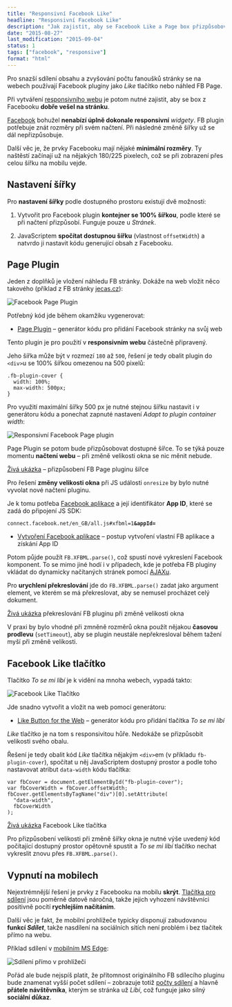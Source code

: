 ```yaml
---
title: "Responsivní Facebook Like"
headline: "Responsivní Facebook Like"
description: "Jak zajistit, aby se Facebook Like a Page box přizpůsobovaly šířce obrazovky."
date: "2015-08-27"
last_modification: "2015-09-04"
status: 1
tags: ["facebook", "responsive"]
format: "html"
---
```


<p>Pro snazší sdílení obsahu a zvyšování počtu fanoušků stránky se na webech používají Facebook pluginy jako <i>Like</i> tlačítko nebo náhled FB Page.</p>

<p>Při vytváření <a href="/responsive">responsivního webu</a> je potom nutné zajistit, aby se box z Facebooku <b>dobře vešel na stránku</b>.</p>

<p><a href="/facebook">Facebook</a> bohužel <b>nenabízí úplně dokonale responsivní</b> <i>widgety</i>. FB plugin potřebuje znát rozměry při svém načtení. Při následné změně šířky už se dál nepřizpůsobuje.</p>

<p>Další věc je, že prvky Facebooku mají nějaké <b>minimální rozměry</b>. Ty naštěstí začínají už na nějakých 180/225 pixelech, což se při zobrazení přes celou šířku na mobilu vejde.</p>




<h2 id="nastaveni">Nastavení šířky</h2>

<p>Pro <b>nastavení šířky</b> podle dostupného prostoru existují dvě možnosti:</p>

<ol>
  <li><p>Vytvořit pro Facebook plugin <b>kontejner se 100% šířkou</b>, podle které se při načtení přizpůsobí. Funguje pouze u <i>Stránek</i>.</p></li>
  
  <li><p>JavaScriptem <b>spočítat dostupnou šířku</b> (vlastnost <code>offsetWidth</code>) a natvrdo ji nastavit kódu generující obsah z Facebooku.</p></li>
</ol>








<h2 id="page">Page Plugin</h2>

<p>Jeden z doplňků je vložení náhledu FB stránky. Dokáže na web vložit něco takového (příklad z FB stránky <a href="http://fb.com/jecascz">jecas.cz</a>):</p>

<p><img src="/files/responsivni-facebook/fb-page.png" alt="Facebook Page Plugin" class="border"></p>






























<p>Potřebný kód jde během okamžiku vygenerovat:</p>

<div class="external-content">
  <ul>
    <li><a href="https://developers.facebook.com/docs/plugins/page-plugin">Page Plugin</a> – generátor kódu pro přidání Facebook stránky na svůj web</li>
  </ul>
</div>

<p>Tento plugin je pro použití v <b>responsivním webu</b> částečně připravený.</p>

<p>Jeho šířka může být v rozmezí <code>180</code> až <code>500</code>, řešení je tedy obalit plugin do <code>&lt;div></code>u se 100% šířkou omezenou na 500 pixelů:</p>

<pre><code>.fb-plugin-cover {
  width: 100%;
  max-width: 500px;
}</code></pre>





<p>Pro využití maximální šířky 500 px je nutné stejnou šířku nastavit i v generátoru kódu a ponechat zapnuté nastavení <i lang="en">Adapt to plugin container width</i>:</p>

<p><img src="/files/responsivni-facebook/fb-page-plugin.png" alt="Responsivní Facebook Page plugin" class="border"></p>













<p>Page Plugin se potom bude přizpůsobovat dostupné šířce. To se týká pouze momentu <b>načtení webu</b> – při změně velikosti okna se nic měnit nebude.</p>

<p><a href="http://kod.djpw.cz/jppb">Živá ukázka</a> – přizpůsobení FB Page pluginu šířce</p>



<p>Pro řešení <b>změny velikosti okna</b> při JS události <code>onresize</code> by bylo nutné vyvolat nové načtení pluginu.</p>

<p>Je k tomu potřeba <a href="https://developers.facebook.com/apps/">Facebook aplikace</a> a její identifikátor <b>App ID</b>, které se zadá do připojení JS SDK:</p>

<pre><code>connect.facebook.net/en_GB/all.js#xfbml=1<b>&amp;appId=</b></code></pre>


<div class="internal-content"><ul>
  <li><a href="/facebook-poslat#aplikace">Vytvoření Facebook aplikace</a> – postup vytvoření vlastní FB aplikace a získání App ID</li>
</ul></div>


<p>Potom půjde použít <code>FB.XFBML.parse()</code>, což spustí nové vykreslení Facebook komponent. To se mimo jiné hodí i v případech, kde je potřeba FB pluginy vkládat do dynamicky načítaných stránek pomocí <a href="/ajax">AJAXu</a>.</p>

<p>Pro <b>urychlení překreslování</b> jde do <code>FB.XFBML.parse()</code> zadat jako argument element, ve kterém se má překreslovat, aby se nemusel procházet celý dokument.</p>

<p><a href="http://kod.djpw.cz/ippb">Živá ukázka</a> překreslování FB pluginu při změně velikosti okna</p>

<p>V praxi by bylo vhodné při zmněně rozměrů okna použít nějakou <b>časovou prodlevu</b> (<code>setTimeout</code>), aby se plugin neustále nepřekresloval během tažení myší při změně velikosti.</p>




<h2 id="like">Facebook Like tlačítko</h2>

<p>Tlačítko <i>To se mi líbí</i> je k vidění na mnoha webech, vypadá takto:</p>

<p><img src="/files/responsivni-facebook/fb-like.png" alt="Facebook Like Tlačítko" class="border"></p>





<p>Jde snadno vytvořit a vložit na web pomocí generátoru:</p>

<div class="external-content">
  <ul>
    <li><a href="https://developers.facebook.com/docs/plugins/like-button">Like Button for the Web</a> – generátor kódu pro přidání tlačítka <i>To se mi líbí</i></li>
  </ul>
</div>

<p><i>Like</i> tlačítko je na tom s responsivitou hůře. Nedokáže se přizpůsobit velikosti svého obalu.</p>

<p>Řešení je tedy obalit kód <i>Like</i> tlačítka nějakým <code>&lt;div></code>em (v příkladu <code>fb-plugin-cover</code>), spočítat u něj JavaScriptem dostupný prostor a podle toho nastavovat atribut <code>data-width</code> kódu tlačítka:</p>

<pre><code>var fbCover = document.getElementById("fb-plugin-cover");
var fbCoverWidth = fbCover.offsetWidth;
fbCover.getElementsByTagName("div")[0].setAttribute(
  "data-width", 
  fbCoverWidth
);
</code></pre>




<p><a href="http://kod.djpw.cz/lppb">Živá ukázka</a> Facebook Like tlačítka</p>

<p>Pro přizpůsobení velikosti při změně šířky okna je nutné výše uvedený kód počítající dostupný prostor opětovně spustit a <i>To se mi líbí</i> tlačítko nechat vykreslit znovu přes <code>FB.XFBML.parse()</code>.</p>





<h2 id="vypnuti">Vypnutí na mobilech</h2>

<p>Nejextrémnější řešení je prvky z Facebooku na mobilu <b>skrýt</b>. <a href="/sdileci-tlacitka">Tlačítka pro sdílení</a> jsou poměrně datově náročná, takže jejich vyhození návštěvníci positivně pocítí <b>rychlejším načítáním</b>.</p>


<p>Další věc je fakt, že mobilní prohlížeče typicky disponují zabudovanou <b>funkcí <i>Sdílet</i></b>, takže nasdílení na sociálních sítích není problém i bez tlačítek přímo na webu.</p>


<p>Příklad sdílení v <a href="/edge-mobile">mobilním MS Edge</a>:</p>


<p><img src="/files/responsivni-facebook/edge-sdilet.png" alt="Sdílení přímo v prohlížeči" class="border"></p>





























<p>Pořád ale bude nejspíš platit, že přítomnost originálního FB sdílecího pluginu bude znamenat vyšší počet sdílení – zobrazuje totiž <a href="/pocet-sdileni">počty sdílení</a> a hlavně <b>přátele návštěvníka</b>, kterým se stránka už <i>Líbí</i>, což funguje jako silný <b>sociální důkaz</b>.</p>